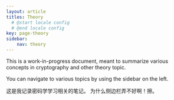 ```yaml
---
layout: article
titles: Theory 
  # @start locale config
  # @end locale config
key: page-theory
sidebar:
    nav: theory
---
```


This is a work-in-progress document, meant to summarize various concepts in cryptography and other theory topic.

You can navigate to various topics by using the sidebar on the left.

这是我记录密码学学习相关的笔记。
为什么侧边栏弄不好啊！擦。